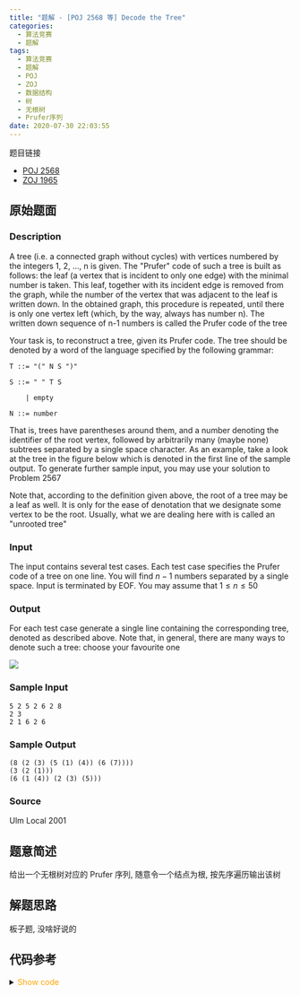 ```yaml
---
title: "题解 - [POJ 2568 等] Decode the Tree"
categories:
  - 算法竞赛
  - 题解
tags:
  - 算法竞赛
  - 题解
  - POJ
  - ZOJ
  - 数据结构
  - 树
  - 无根树
  - Prufer序列
date: 2020-07-30 22:03:55
---
```


题目链接

- [POJ 2568](https://vjudge.net/problem/POJ-2568/origin)
- [ZOJ 1965](https://vjudge.net/problem/ZOJ-1965/origin)

<!-- more -->

## 原始题面

### Description

A tree (i.e. a connected graph without cycles) with vertices numbered by the integers 1, 2, ..., n is given. The "Prufer" code of such a tree is built as follows: the leaf (a vertex that is incident to only one edge) with the minimal number is taken. This leaf, together with its incident edge is removed from the graph, while the number of the vertex that was adjacent to the leaf is written down. In the obtained graph, this procedure is repeated, until there is only one vertex left (which, by the way, always has number n). The written down sequence of n-1 numbers is called the Prufer code of the tree

Your task is, to reconstruct a tree, given its Prufer code. The tree should be denoted by a word of the language specified by the following grammar:

```plaintext
T ::= "(" N S ")"

S ::= " " T S

    | empty

N ::= number
```

That is, trees have parentheses around them, and a number denoting the identifier of the root vertex, followed by arbitrarily many (maybe none) subtrees separated by a single space character. As an example, take a look at the tree in the figure below which is denoted in the first line of the sample output. To generate further sample input, you may use your solution to Problem 2567

Note that, according to the definition given above, the root of a tree may be a leaf as well. It is only for the ease of denotation that we designate some vertex to be the root. Usually, what we are dealing here with is called an "unrooted tree"

### Input

The input contains several test cases. Each test case specifies the Prufer code of a tree on one line. You will find $n-1$ numbers separated by a single space. Input is terminated by EOF. You may assume that $1\leqslant n\leqslant 50$

### Output

For each test case generate a single line containing the corresponding tree, denoted as described above. Note that, in general, there are many ways to denote such a tree: choose your favourite one

![](1.bmp)

### Sample Input

```input
5 2 5 2 6 2 8
2 3
2 1 6 2 6
```

### Sample Output

```output
(8 (2 (3) (5 (1) (4)) (6 (7))))
(3 (2 (1)))
(6 (1 (4)) (2 (3) (5)))
```

### Source

Ulm Local 2001

## 题意简述

给出一个无根树对应的 Prufer 序列, 随意令一个结点为根, 按先序遍历输出该树

## 解题思路

板子题, 没啥好说的

## 代码参考

<details>
<summary><font color='orange'>Show code</font></summary>

{% icodeweb cpa_cpp title:POJ_2568 POJ/2568/0.cpp %}

</details>
